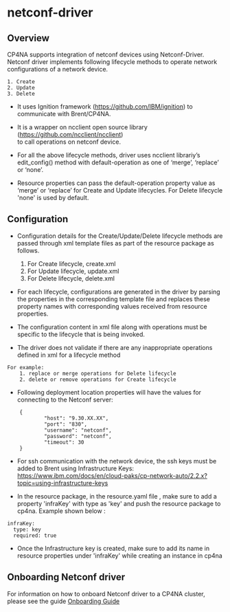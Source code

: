 # netconf-driver

## Overview

CP4NA supports integration of netconf devices using Netconf-Driver.
Netconf driver implements following lifecycle methods to operate network configurations of a network device.

	1. Create
	2. Update
	3. Delete

-  It uses Ignition framework (https://github.com/IBM/ignition) to communicate 
	with Brent/CP4NA.

-  It is a wrapper on ncclient open source library (https://github.com/ncclient/ncclient)  
	to call operations on netconf device.


-  For all the above lifecycle methods, driver uses ncclient librariy’s edit_config() method 
	with default-operation as one of ‘merge’, ‘replace’ or ‘none’.

-  Resource properties can pass the default-operation property value as ‘merge’ or ‘replace’ 
      for Create and Update lifecycles. For Delete lifecycle 'none' is used by default.
	
## Configuration

-  Configuration details for the Create/Update/Delete lifecycle methods are passed through xml template files 
	as part of the resource package as follows.

	  1. For Create lifecycle, create.xml  
	  2. For Update lifecycle, update.xml
	  3. For Delete lifecycle, delete.xml

-  For each lifecycle, configurations are generated in the driver by parsing the properties in the corresponding 
	template file and replaces these property names with corresponding values received from resource properties.    

-  The configuration content in xml file along with operations must be specific to the lifecycle that is 
	being invoked. 

- The driver does not validate if there are any inappropriate operations defined in xml for a lifecycle method 

```
For example: 
	1. replace or merge operations for Delete lifecycle
	2. delete or remove operations for Create lifecycle
```

- Following deployment location properties will have the values for connecting to the Netconf server:

```
	{
			"host": "9.30.XX.XX",
			"port": "830",
			"username": "netconf",
			"password": "netconf",
			"timeout": 30
	}
```

- For ssh communication with the network device, the ssh keys must be added to Brent using Infrastructure Keys: https://www.ibm.com/docs/en/cloud-paks/cp-network-auto/2.2.x?topic=using-infrastructure-keys

- In the resource package, in the resource.yaml file , make sure to add a property 'infraKey' with type as 'key' and push the resource package to cp4na. Example shown below : 

```
infraKey:
  type: key
  required: true
```

- Once the Infrastructure key is created, make sure to add its name in resource properties under 'infraKey' while creating an instance in cp4na


## Onboarding Netconf driver

For information on how to onboard Netconf driver to a CP4NA cluster, please see the guide [Onboarding Guide](docs/Onboarding.md)